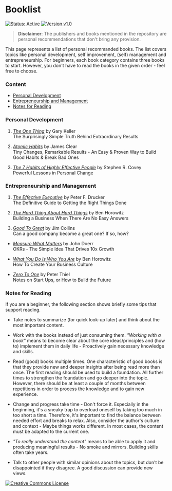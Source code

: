 # Booklist

[![Status: Active](https://img.shields.io/badge/Status-Active-brightgreen)](https://github.com/GhostActive/booklist)
[![Version v1.0](https://img.shields.io/badge/Version-1.0-blue)](https://github.com/GhostActive/booklist)

> **Disclaimer**: The publishers and books mentioned in the repository are personal recommendations that don't bring any provision.

This page represents a list of personal recommanded books. The list covers topics like personal development, self improvement, (self) management and entrepreneurship. For beginners, each book category contains three books to start. However, you don't have to read the books in the given order - feel free to choose.

### Content

- [Personal Development](#personal-development)
- [Entrepreneurship and Management](#entrepreneurship-and-management)
- [Notes for Reading](#notes-for-reading)

### Personal Development

1. [*The One Thing*](https://www.the1thing.com/) by Gary Keller
   <br>
   The Surprisingly Simple Truth Behind Extraordinary Results

2. [*Atomic Habits*](https://jamesclear.com/atomic-habits) by James Clear
   <br>
   Tiny Changes, Remarkable  Results - An Easy & Proven Way to Build Good Habits & Break Bad Ones

3. [*The 7 Habits of Highly Effective People*](https://en.wikipedia.org/wiki/The_7_Habits_of_Highly_Effective_People) by Stephen R. Covey
   <br>
   Powerful Lessons in Personal Change

### Entrepreneurship and Management

1. [*The Effective Executive*](https://www.amazon.com/Effective-Executive-Definitive-Harperbusiness-Essentials/dp/0060833459) by Peter F. Drucker
   <br>
   The Definitive Guide to Getting the Right Things Done

2. [*The Hard Thing About Hard Things*](https://www.amazon.com/Hard-Thing-About-Things-Building/dp/0062273205) by Ben Horowitz
   <br>
   Building a Business When There Are No Easy Answers

3. [*Good To Great*](https://en.wikipedia.org/wiki/Good_to_Great) by Jim Collins
   <br>
   Can a good company become a great one? If so, how?
  
- [*Measure What Matters*](https://www.amazon.com/Measure-What-Matters-Google-Foundation/dp/0525536221) by John Doerr
  <br>
  OKRs - The Simple Idea That Drives 10x Growth

- [*What You Do Is Who You Are*](https://www.amazon.com/What-You-Do-Who-Are/dp/0062871331) by Ben Horowitz
  <br>
  How To Create Your Business Culture

- [*Zero To One*](https://www.amazon.com/Zero-One-Notes-Startups-Future/dp/0804139296) by Peter Thiel
  <br>
  Notes on Start Ups, or How to Build the Future

### Notes for Reading

If you are a beginner, the following section shows briefly some tips that support reading.

- Take notes to summarize (for quick look-up later) and think about the most important content.

- Work with the books instead of just consuming them. *"Working with a book"* means to become clear about the core ideas/principles and (how to) implement them in daily life - Proactively gain necessary knowledge and skills.

- Read (good) books multiple times. One characteristic of good books is that they provide new and deeper insights after being read more than once. The first reading should be used to build a foundation. All further times to strengthen the foundation and go deeper into the topic. However, there should be at least a couple of months between repetitions in order to process the knowledge and to gain new experience.

- Change and progress take time - Don't force it. Especially in the beginning, it's a sneaky trap to overload oneself by taking too much in too short a time. Therefore, it's important to find the balance between needed effort and breaks to relax. Also, consider the author's culture and context - Maybe things works different. In most cases, the content must be adapted to the current one.

- *"To really understand the content"* means to be able to apply it and producing meaningful results - No smoke and mirrors. Building skills often take years.

- Talk to other people with similar opinions about the topics, but don't be disappointed if they disagree. A good discussion can provide new views.

[![Creative Commons License](https://licensebuttons.net/l/by-sa/4.0/88x31.png)](https://creativecommons.org/licenses/by-sa/4.0/ "CC BY-SA 4.0")
